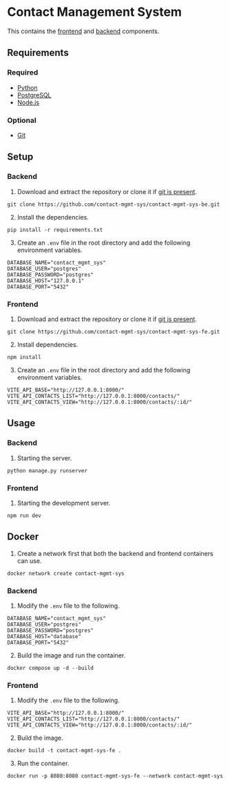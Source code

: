 # Contact Management System
This contains the [frontend](https://github.com/contact-mgmt-sys/contact-mgmt-sys-fe) and [backend](https://github.com/contact-mgmt-sys/contact-mgmt-sys-be) components.

## Requirements
### Required
* [Python](https://www.python.org/downloads/)
* [PostgreSQL](https://www.postgresql.org/)
* [Node.js](https://nodejs.org/en)
### Optional
* [Git](https://git-scm.com/downloads)

## Setup
### Backend
1. Download and extract the repository or clone it if [git is present](#optional).
```
git clone https://github.com/contact-mgmt-sys/contact-mgmt-sys-be.git
```
2. Install the dependencies.
```
pip install -r requirements.txt
```
3. Create an `.env` file in the root directory and add the following environment variables.
```env
DATABASE_NAME="contact_mgmt_sys"
DATABASE_USER="postgres"
DATABASE_PASSWORD="postgres"
DATABASE_HOST="127.0.0.1"
DATABASE_PORT="5432"
```
### Frontend
1. Download and extract the repository or clone it if [git is present](#optional).
```
git clone https://github.com/contact-mgmt-sys/contact-mgmt-sys-fe.git
```
2. Install dependencies.
```
npm install
```
3. Create an `.env` file in the root directory and add the following environment variables.
```env
VITE_API_BASE="http://127.0.0.1:8000/"
VITE_API_CONTACTS_LIST="http://127.0.0.1:8000/contacts/"
VITE_API_CONTACTS_VIEW="http://127.0.0.1:8000/contacts/:id/"
```

## Usage
### Backend
1. Starting the server.
```
python manage.py runserver
```
### Frontend
1. Starting the development server.
```
npm run dev
```

## Docker
1. Create a network first that both the backend and frontend containers can use.
```
docker network create contact-mgmt-sys
```
### Backend
1. Modify the `.env` file to the following.
```env
DATABASE_NAME="contact_mgmt_sys"
DATABASE_USER="postgres"
DATABASE_PASSWORD="postgres"
DATABASE_HOST="database"
DATABASE_PORT="5432"
```
2. Build the image and run the container.
```
docker compose up -d --build
```
### Frontend
1. Modify the `.env` file to the following.
```env
VITE_API_BASE="http://127.0.0.1:8000/"
VITE_API_CONTACTS_LIST="http://127.0.0.1:8000/contacts/"
VITE_API_CONTACTS_VIEW="http://127.0.0.1:8000/contacts/:id/"
```
2. Build the image.
```
docker build -t contact-mgmt-sys-fe .
```
3. Run the container.
```
docker run -p 8080:8080 contact-mgmt-sys-fe --network contact-mgmt-sys
```